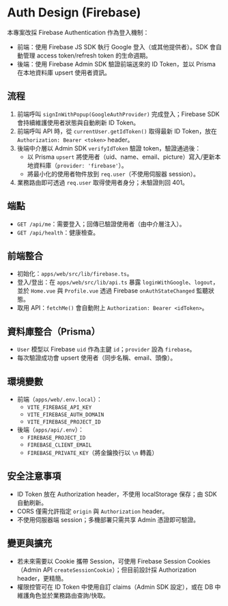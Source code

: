 # Auth Design (Firebase)

本專案改採 Firebase Authentication 作為登入機制：
- 前端：使用 Firebase JS SDK 執行 Google 登入（或其他提供者）。SDK 會自動管理 access token/refresh token 的生命週期。
- 後端：使用 Firebase Admin SDK 驗證前端送來的 ID Token，並以 Prisma 在本地資料庫 upsert 使用者資訊。

## 流程
1) 前端呼叫 `signInWithPopup(GoogleAuthProvider)` 完成登入；Firebase SDK 會持續維護使用者狀態與自動刷新 ID Token。
2) 前端呼叫 API 時，從 `currentUser.getIdToken()` 取得最新 ID Token，放在 `Authorization: Bearer <token>` header。
3) 後端中介層以 Admin SDK `verifyIdToken` 驗證 token，驗證通過後：
   - 以 Prisma `upsert` 將使用者（uid、name、email、picture）寫入/更新本地資料庫（`provider: 'firebase'`）。
   - 將最小化的使用者物件放到 `req.user`（不使用伺服器 session）。
4) 業務路由即可透過 `req.user` 取得使用者身分；未驗證則回 401。

## 端點
- `GET /api/me`：需要登入；回傳已驗證使用者（由中介層注入）。
- `GET /api/health`：健康檢查。

## 前端整合
- 初始化：`apps/web/src/lib/firebase.ts`。
- 登入/登出：在 `apps/web/src/lib/api.ts` 暴露 `loginWithGoogle`、`logout`，並於 `Home.vue` 與 `Profile.vue` 透過 Firebase `onAuthStateChanged` 監聽狀態。
- 取用 API：`fetchMe()` 會自動附上 `Authorization: Bearer <idToken>`。

## 資料庫整合（Prisma）
- `User` 模型以 Firebase `uid` 作為主鍵 `id`；`provider` 設為 `firebase`。
- 每次驗證成功會 upsert 使用者（同步名稱、email、頭像）。

## 環境變數
- 前端（`apps/web/.env.local`）：
  - `VITE_FIREBASE_API_KEY`
  - `VITE_FIREBASE_AUTH_DOMAIN`
  - `VITE_FIREBASE_PROJECT_ID`
- 後端（`apps/api/.env`）：
  - `FIREBASE_PROJECT_ID`
  - `FIREBASE_CLIENT_EMAIL`
  - `FIREBASE_PRIVATE_KEY`（將金鑰換行以 `\n` 轉義）

## 安全注意事項
- ID Token 放在 Authorization header，不使用 localStorage 保存；由 SDK 自動刷新。
- CORS 僅需允許指定 `origin` 與 `Authorization` header。
- 不使用伺服器端 session；多機部署只需共享 Admin 憑證即可驗證。

## 變更與擴充
- 若未來需要以 Cookie 攜帶 Session，可使用 Firebase Session Cookies（Admin API `createSessionCookie`）；但目前設計採 Authorization header，更精簡。
- 權限控管可在 ID Token 中使用自訂 claims（Admin SDK 設定），或在 DB 中維護角色並於業務路由查詢/快取。

